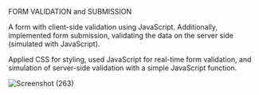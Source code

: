 FORM VALIDATION and SUBMISSION

A form with client-side validation using JavaScript. Additionally, implemented form submission, validating the data on the server side (simulated with JavaScript).

Applied CSS for styling, used JavaScript for real-time form validation, and simulation of server-side validation with a simple JavaScript function.

![Screenshot (263)](https://github.com/sthiti24/internship-project-1/assets/90833329/6c57a83b-78d5-4757-a9ad-9a188352ab9d)
